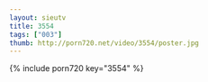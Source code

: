 ```yaml
--- 
layout: sieutv
title: 3554
tags: ["003"]
thumb: http://porn720.net/video/3554/poster.jpg
---
```

{% include porn720 key="3554" %} 
